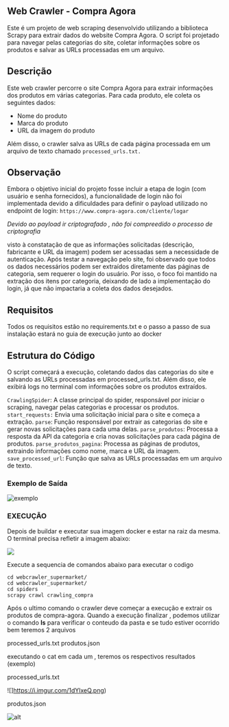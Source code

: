 

## **Web Crawler - Compra Agora**

Este é um projeto de web scraping desenvolvido utilizando a biblioteca Scrapy para extrair dados do website Compra Agora. O script foi projetado para navegar pelas categorias do site, coletar informações sobre os produtos e salvar as URLs processadas em um arquivo.

## Descrição

Este web crawler percorre o site Compra Agora para extrair informações dos produtos em várias categorias. Para cada produto, ele coleta os seguintes dados:

 - Nome do produto 
 - Marca do produto 
 - URL da imagem do produto

Além disso, o crawler salva as URLs de cada página processada em um arquivo de texto chamado `processed_urls.txt.`

## Observação

Embora o objetivo inicial do projeto fosse incluir a etapa de login (com usuário e senha fornecidos), a funcionalidade de login não foi implementada devido a dificuldades para definir o payload utilizado no endpoint de login: `https://www.compra-agora.com/cliente/logar`

*Devido ao payload ir criptografado , não foi compreedido o processo de criptografia*

visto  à constatação de que as informações solicitadas (descrição, fabricante e URL da imagem) podem ser acessadas sem a necessidade de autenticação. Após testar a navegação pelo site, foi observado que todos os dados necessários podem ser extraídos diretamente das páginas de categoria, sem requerer o login do usuário. Por isso, o foco foi mantido na extração dos itens por categoria, deixando de lado a implementação do login, já que não impactaria a coleta dos dados desejados.

## Requisitos

Todos os requisitos estão no requirements.txt e o passo a passo de sua instalação estará no guia de execução junto ao docker

## Estrutura do Código

O script começará a execução, coletando dados das categorias do site e salvando as URLs processadas em processed_urls.txt. Além disso, ele exibirá logs no terminal com informações sobre os produtos extraídos.

`CrawlingSpider`: A classe principal do spider, responsável por iniciar o scraping, navegar pelas categorias e processar os produtos.
`start_requests:` Envia uma solicitação inicial para o site e começa a extração.
`parse`: Função responsável por extrair as categorias do site e gerar novas solicitações para cada uma delas.
`parse_produtos`: Processa a resposta da API da categoria e cria novas solicitações para cada página de produtos.
`parse_produtos_pagina`: Processa as páginas de produtos, extraindo informações como nome, marca e URL da imagem.
`save_processed_url`: Função que salva as URLs processadas em um arquivo de texto.


### Exemplo de Saída

![exemplo](https://i.imgur.com/O6vnwVF.png)

### EXECUÇÃO 

Depois de buildar e executar sua imagem docker e estar na raiz da mesma. O terminal precisa refletir a imagem abaixo:

![](https://i.imgur.com/9LjycDB.png)

Execute a sequencia de comandos abaixo para executar o codigo

    cd webcrawler_supermarket/
    cd webcrawler_supermarket/
    cd spiders
    scrapy crawl crawling_compra

Após o ultimo comando o crawler deve começar a execução e extrair os produtos de compra-agora.
Quando a execução finalizar , podemos utilizar o comando **ls** para verificar o conteudo da pasta e se tudo estiver ocorrido bem teremos 2 arquivos 

processed_urls.txt 
produtos.json

executando o cat em cada um , teremos os respectivos resultados (exemplo)

processed_urls.txt

![]https://i.imgur.com/1dYlxeQ.png)


produtos.json

![alt](https://i.imgur.com/jPewuzM.png)


